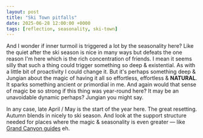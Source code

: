```yaml
---
layout: post
title: "Ski Town pitfalls"
date: 2025-06-28 12:00:00 +0000
tags: [reflection, seasonality, ski-town]
---
```


And I wonder if inner turmoil is triggered a lot by the seasonality here? Like the quiet after the ski season is nice in many ways but defeats the one reason I'm here which is the rich concentration of friends. I mean it seems silly that such a thing could trigger something so deep & existential. As with a little bit of proactivity I could change it. But it's perhaps something deep & Jungian about the magic of having it all so effortless, effortless & **NATURAL**. It sparks something ancient or primordial in me. And again would that sense of magic be so strong if this thing was year-round here? It may be an unavoidable dynamic perhaps? Jungian you might say.

In any case, late April / May is the start of the year here. The great resetting. Autumn blends in nicely to ski season. And look at the support structure needed for places where the magic & seasonality is even greater — like [Grand Canyon guides](https://www.whalefoundation.org) eh.

